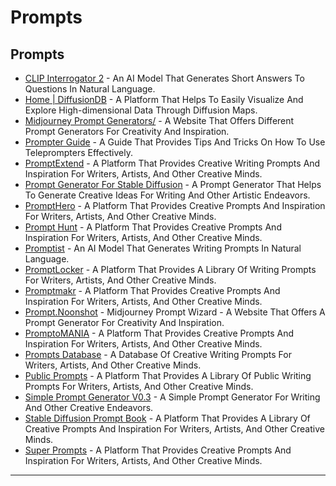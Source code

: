 # Prompts

## Prompts

* [CLIP Interrogator 2](https://huggingface.co/spaces/fffiloni/CLIP-Interrogator-2) - An AI Model That Generates Short Answers To Questions In Natural Language.
* [Home | DiffusionDB](https://poloclub.github.io/diffusiondb/) - A Platform That Helps To Easily Visualize And Explore High-dimensional Data Through Diffusion Maps.
* [Midjourney Prompt Generators/](https://osvik.github.io/prompt-generators/) - A Website That Offers Different Prompt Generators For Creativity And Inspiration.
* [Prompter Guide](https://prompterguide.com/) - A Guide That Provides Tips And Tricks On How To Use Teleprompters Effectively.
* [PromptExtend](https://www.promptextend.com/) - A Platform That Provides Creative Writing Prompts And Inspiration For Writers, Artists, And Other Creative Minds.
* [Prompt Generator For Stable Diffusion](https://www.thomas.io/stable-diffusion-prompt-generator) - A Prompt Generator That Helps To Generate Creative Ideas For Writing And Other Artistic Endeavors.
* [PromptHero](https://prompthero.com/) - A Platform That Provides Creative Prompts And Inspiration For Writers, Artists, And Other Creative Minds.
* [Prompt Hunt](https://www.prompthunt.com/) - A Platform That Provides Creative Prompts And Inspiration For Writers, Artists, And Other Creative Minds.
* [Promptist](https://huggingface.co/spaces/microsoft/Promptist) - An AI Model That Generates Writing Prompts In Natural Language.
* [PromptLocker](https://www.promptlocker.com/) - A Platform That Provides A Library Of Writing Prompts For Writers, Artists, And Other Creative Minds.
* [Promptmakr](https://promptmakr.com/) - A Platform That Provides Creative Prompts And Inspiration For Writers, Artists, And Other Creative Minds.
* [Prompt.Noonshot](https://prompt.noonshot.com/) - Midjourney Prompt Wizard - A Website That Offers A Prompt Generator For Creativity And Inspiration.
* [PromptoMANIA](https://promptomania.com/) - A Platform That Provides Creative Prompts And Inspiration For Writers, Artists, And Other Creative Minds.
* [Prompts Database](https://stablediffusionweb.com/prompts) - A Database Of Creative Writing Prompts For Writers, Artists, And Other Creative Minds.
* [Public Prompts](https://publicprompts.art/) - A Platform That Provides A Library Of Public Writing Prompts For Writers, Artists, And Other Creative Minds.
* [Simple Prompt Generator V0.3](https://wine-ineff.github.io/Simple\_Prompt\_Generator/) - A Simple Prompt Generator For Writing And Other Creative Endeavors.
* [Stable Diffusion Prompt Book](https://openart.ai/promptbook) - A Platform That Provides A Library Of Creative Prompts And Inspiration For Writers, Artists, And Other Creative Minds.
* [Super Prompts](https://superprompts.com/) - A Platform That Provides Creative Prompts And Inspiration For Writers, Artists, And Other Creative Minds.

***
